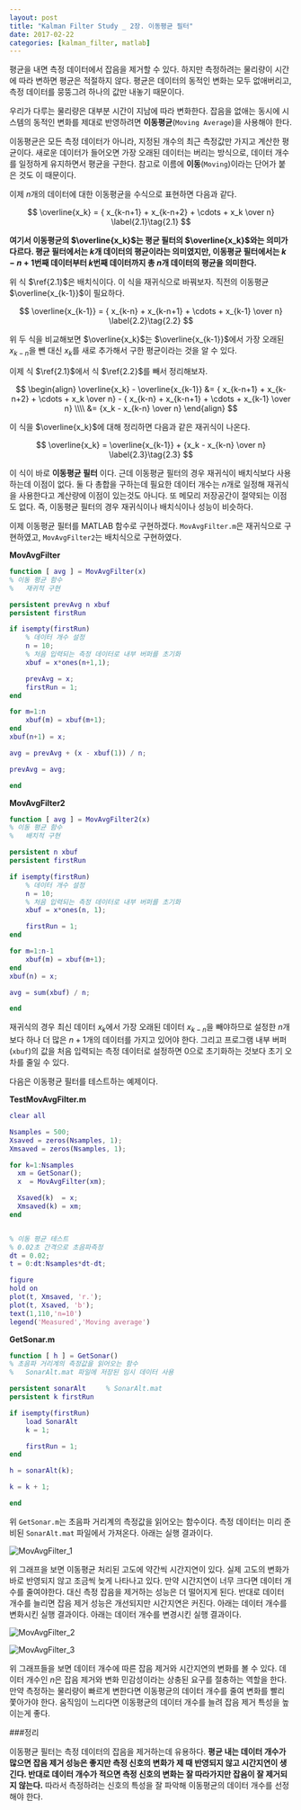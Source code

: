 ```yaml
---
layout: post
title: "Kalman Filter Study _ 2장. 이동평균 필터"
date: 2017-02-22
categories: [kalman_filter, matlab]
---
```


평균을 내면 측정 데이터에서 잡음을 제거할 수 있다. 하지만 측정하려는 물리량이 시간에
따라 변하면 평균은 적절하지 않다. 평균은 데이터의 동적인 변화는 모두 없애버리고, 측정
데이터를 뭉뚱그려 하나의 값만 내놓기 때문이다.  

우리가 다루는 물리량은 대부분 시간이 지남에 따라 변화한다. 잡음을 없애는 동시에 시스템의
동적인 변화를 제대로 반영하려면 **이동평균**(`Moving Average`)을 사용해야 한다.  

이동평균은 모든 측정 데이터가 아니라, 지정된 개수의 최근 측정값만 가지고 계산한 평균이다.
새로운 데이터가 들어오면 가장 오래된 데이터는 버리는 방식으로, 데이터 개수를 일정하게
유지하면서 평균을 구한다. 참고로 이름에 **이동**(`Moving`)이라는 단어가 붙은 것도 이
때문이다.  

이제 $n$개의 데이터에 대한 이동평균을 수식으로 표현하면 다음과 같다.

$$
\overline{x_k} = { x_{k-n+1} + x_{k-n+2} + \cdots + x_k \over n} \label{2.1}\tag{2.1}
$$


**여기서 이동평균의 $\overline{x_k}$는 평균 필터의 $\overline{x_k}$와는 의미가 다르다.
평균 필터에서는 $k$개 데이터의 평균이라는 의미였지만, 이동평균 필터에서는 $k-n+1$번째
데이터부터 $k$번째 데이터까지 총 $n$개 데이터의 평균을 의미한다.**  

위 식 $\ref{2.1}$은 배치식이다. 이 식을 재귀식으로 바꿔보자. 직전의 이동평균
$\overline{x_{k-1}}$이 필요하다.  

$$
\overline{x_{k-1}} = { x_{k-n} + x_{k-n+1} + \cdots + x_{k-1} \over n} \label{2.2}\tag{2.2}
$$

위 두 식을 비교해보면 $\overline{x_k}$는 $\overline{x_{k-1}}$에서 가장 오래된
$x_{k-n}$을 뺀 대신 $x_k$를 새로 추가해서 구한 평균이라는 것을 알 수 있다.  

이제 식 $\ref{2.1}$에서 식 $\ref{2.2}$를 빼서 정리해보자.  

$$
\begin{align}
\overline{x_k} - \overline{x_{k-1}} &= { x_{k-n+1} + x_{k-n+2} + \cdots + x_k \over n} - { x_{k-n} + x_{k-n+1} + \cdots + x_{k-1} \over n} \\\\
                                    &= {x_k - x_{k-n} \over n}
\end{align}
$$

이 식을 $\overline{x_k}$에 대해 정리하면 다음과 같은 재귀식이 나온다.  

$$
\overline{x_k} = \overline{x_{k-1}} + {x_k - x_{k-n} \over n} \label{2.3}\tag{2.3}
$$

이 식이 바로 **이동평균 필터** 이다. 근데 이동평균 필터의 경우 재귀식이 배치식보다
사용하는데 이점이 없다. 둘 다 총합을 구하는데 필요한 데이터 개수는 $n$개로 일정해
재귀식을 사용한다고 계산량에 이점이 있는것도 아니다. 또 메모리 저장공간이 절약되는
이점도 없다. 즉, 이동평균 필터의 경우 재귀식이나 배치식이나 성능이 비슷하다.  

이제 이동평균 필터를 MATLAB 함수로 구현하겠다. `MovAvgFilter.m`은 재귀식으로 구현하였고,
`MovAvgFilter2`는 배치식으로 구현하였다.  

**MovAvgFilter**

```matlab
function [ avg ] = MovAvgFilter(x)
% 이동 평균 함수
%   재귀적 구현

persistent prevAvg n xbuf
persistent firstRun

if isempty(firstRun)
    % 데이터 개수 설정
    n = 10;
    % 처음 입력되는 측정 데이터로 내부 버퍼를 초기화
    xbuf = x*ones(n+1,1);

    prevAvg = x;
    firstRun = 1;
end

for m=1:n
    xbuf(m) = xbuf(m+1);
end
xbuf(n+1) = x;

avg = prevAvg + (x - xbuf(1)) / n;

prevAvg = avg;

end
```

**MovAvgFilter2**

```matlab
function [ avg ] = MovAvgFilter2(x)
% 이동 평균 함수
%   배치적 구현

persistent n xbuf
persistent firstRun

if isempty(firstRun)
    % 데이터 개수 설정
    n = 10;
    % 처음 입력되는 측정 데이터로 내부 버퍼를 초기화
    xbuf = x*ones(n, 1);

    firstRun = 1;
end

for m=1:n-1
    xbuf(m) = xbuf(m+1);
end
xbuf(n) = x;

avg = sum(xbuf) / n;

end
```


재귀식의 경우 최신 데이터 $x_k$에서 가장 오래된 데이터 $x_{k-n}$을 빼야하므로 설정한
$n$개 보다 하나 더 많은 $n+1$개의 데이터를 가지고 있어야 한다. 그리고 프로그램 내부
버퍼(`xbuf`)의 값을 처음 입력되는 측정 데이터로 설정하면 $0$으로 초기화하는 것보다
초기 오차를 줄일 수 있다.  

다음은 이동평균 필터를 테스트하는 예제이다.

**TestMovAvgFilter.m**

```matlab
clear all

Nsamples = 500;
Xsaved = zeros(Nsamples, 1);
Xmsaved = zeros(Nsamples, 1);

for k=1:Nsamples
  xm = GetSonar();
  x  = MovAvgFilter(xm);

  Xsaved(k)  = x;
  Xmsaved(k) = xm;
end


% 이동 평균 테스트
% 0.02초 간격으로 초음파측정
dt = 0.02;
t = 0:dt:Nsamples*dt-dt;

figure
hold on
plot(t, Xmsaved, 'r.');
plot(t, Xsaved, 'b');
text(1,110,'n=10')
legend('Measured','Moving average')
```

**GetSonar.m**

```matlab
function [ h ] = GetSonar()
% 초음파 거리계의 측정값을 읽어오는 함수
%   SonarAlt.mat 파일에 저장된 임시 데이터 사용

persistent sonarAlt     % SonarAlt.mat
persistent k firstRun

if isempty(firstRun)
    load SonarAlt
    k = 1;

    firstRun = 1;
end

h = sonarAlt(k);

k = k + 1;

end
```


위 `GetSonar.m`는 초음파 거리계의 측정값을 읽어오는 함수이다. 측정 데이터는 미리 준비된
`SonarAlt.mat` 파일에서 가져온다. 아래는 실행 결과이다.  

![MovAvgFilter_1](https://raw.githubusercontent.com/RoyalAzalea/RoyalAzalea.github.io/master/static/img/_posts/kalman-filter-study/MovAvgFilter_1.PNG)

위 그래프을 보면 이동평균 처리된 고도에 약간씩 시간지연이 있다. 실제 고도의 변화가 바로
반영되지 않고 조금씩 늦게 나타나고 있다. 만약 시간지연이 너무 크다면 데이터 개수를
줄여야한다. 대신 측정 잡음을 제거하는 성능은 더 떨어지게 된다. 반대로 데이터 개수를
늘리면 잡음 제거 성능은 개선되지만 시간지연은 커진다. 아래는 데이터 개수를 변화시킨
실행 결과이다. 아래는 데이터 개수를 변경시킨 실행 결과이다.  

![MovAvgFilter_2](https://raw.githubusercontent.com/RoyalAzalea/RoyalAzalea.github.io/master/static/img/_posts/kalman-filter-study/MovAvgFilter_2.PNG)

![MovAvgFilter_3](https://raw.githubusercontent.com/RoyalAzalea/RoyalAzalea.github.io/master/static/img/_posts/kalman-filter-study/MovAvgFilter_3.PNG)

위 그래프들을 보면 데이터 개수에 따른 잡음 제거와 시간지연의 변화를 볼 수 있다. 데이터
개수인 $n$은 잡음 제거와 변화 민감성이라는 상충된 요구를 절충하는 역할을 한다. 만약
측정하는 물리량이 빠르게 변한다면 이동평균의 데이터 개수를 줄여 변화를 빨리 쫓아가야 한다.
움직임이 느리다면 이동평균의 데이터 개수를 늘려 잡음 제거 특성을 높이는게 좋다.  

###정리

이동평균 필터는 측정 데이터의 잡음을 제거하는데 유용하다. **평균 내는 데이터 개수가
많으면 잡음 제거 성능은 좋지만 측정 신호의 변화가 제 때 반영되지 않고 시간지연이 생긴다.
반대로 데이터 개수가 적으면 측정 신호의 변화는 잘 따라가지만 잡음이 잘 제거되지 않는다.**
따라서 측정하려는 신호의 특성을 잘 파악해 이동평균의 데이터 개수를 선정해야 한다.
